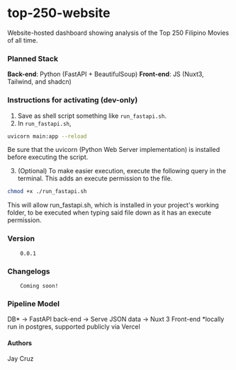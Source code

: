 # top-250-website
Website-hosted dashboard showing analysis of the Top 250 Filipino Movies of all time.

### Planned Stack
**Back-end**: Python (FastAPI + BeautifulSoup)
**Front-end**: JS (Nuxt3, Tailwind, and shadcn)

### Instructions for activating (dev-only)
1. Save as shell script something like `run_fastapi.sh`.
2. In `run_fastapi.sh`,

```bash
uvicorn main:app --reload
```
Be sure that the uvicorn (Python Web Server implementation) is installed before executing the script.

3. (Optional) To make easier execution, execute the following query in the terminal. This adds an execute permission to the file.
```bash
chmod +x ./run_fastapi.sh
```
This will allow run_fastapi.sh, which is installed in your project's working folder, to be executed when typing said file down as it has an execute permission.

### Version
```
    0.0.1
```

### Changelogs
```
    Coming soon!
```

### Pipeline Model
DB* -> FastAPI back-end -> Serve JSON data -> Nuxt 3 Front-end
*locally run in postgres, supported publicly via Vercel

#### Authors
Jay Cruz
